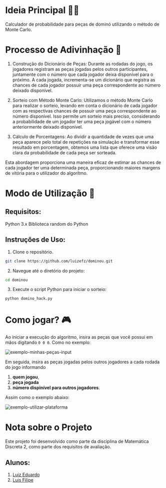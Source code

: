 # Ideia Principal 👨‍💻

Calculador de probabilidade para peças de dominó utilizando o método de Monte Carlo.


# Processo de Adivinhação 🔮

1. Construção do Dicionário de Peças:
Durante as rodadas do jogo, os jogadores registram as peças jogadas pelos outros participantes, juntamente com o número que cada jogador deixa disponível para o próximo. A cada jogada, incrementa-se um dicionário que registra as chances de cada jogador possuir uma peça correspondente ao número deixado disponível.

2. Sorteio com Método Monte Carlo:
Utilizamos o método Monte Carlo para realizar o sorteio, levando em conta o dicionário de cada jogador com as respectivas chances de possuir uma peça correspondente ao número disponível. Isso permite um sorteio mais preciso, considerando a probabilidade de um jogador ter uma peça jogável com o número anteriormente deixado disponível.

3. Cálculo de Porcentagens:
Ao dividir a quantidade de vezes que uma peça aparece pelo total de repetições na simulação e transformar esse resultado em porcentagem, obtemos uma lista que oferece uma visão clara da probabilidade de cada peça ser sorteada.

Esta abordagem proporciona uma maneira eficaz de estimar as chances de cada jogador ter uma determinada peça, proporcionando maiores margens de vitória para o utilizador do algorítmo.

# Modo de Utilização 🚀

## Requisitos:
Python 3.x
Biblioteca random do Python

## Instruções de Uso:

1. Clone o repositório.

```bash
git clone https://github.com/luizefz/dominou.git
```

2. Navegue até o diretório do projeto:

```bash
cd dominou
```

3. Execute o script Python para iniciar o sorteio:

```bash
python domino_hack.py 
```

# Como jogar? 🎮

Ao iniciar a execução do algoritmo, insira as peças que você possui em mãos digitando `0 0 0`. Como no exemplo:

![exemplo-minhas-peças-input](https://github.com/Luizefz/dominou/assets/67990430/c1ece647-0f51-4d90-b2cf-136911bee7e1)

Em seguida, insira as peças jogadas pelos outros jogadores a cada rodada do jogo informando 

1. **quem jogou**,
2. **peça jogada**
3. **número dispinível para outros jogadores**.
   
Assim como o exemplo abaixo:

![exemplo-utilizar-plataforma](https://github.com/Luizefz/dominou/assets/67990430/dde0bffa-d1fb-425e-b838-67c628761380)


# Nota sobre o Projeto 
Este projeto foi desenvolvido como parte da disciplina de Matemática Discreta 2, como parte dos requisitos de avaliação.

## Alunos:
1. [Luiz Eduardo](Github.com/luizefz)
2. [Luis Filipe](Github.com/LuisFilipeOliveiraSantos)